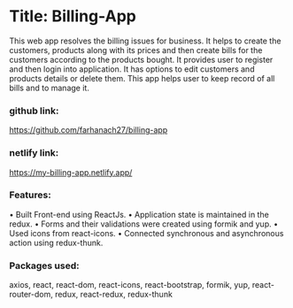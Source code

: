 # Title: Billing-App
This web app resolves the billing issues for business. It helps to create the customers, products along with its prices and then create bills for the customers according to the products bought. It provides user to register and then login into application. It has options to edit customers and products details or delete them. This app helps user to keep record of all bills and to manage it.

### github link: 
https://github.com/farhanach27/billing-app  
### netlify link: 
https://my-billing-app.netlify.app/ 

### Features:								     
•	Built Front-end using ReactJs.
•	Application state is maintained in the redux.
•	Forms and their validations were created using formik and yup.
•	Used icons from react-icons.
•	Connected synchronous and asynchronous action using redux-thunk.

### Packages used: 
axios, react, react-dom,  react-icons, react-bootstrap, formik, yup, react-router-dom, redux, react-redux, redux-thunk
